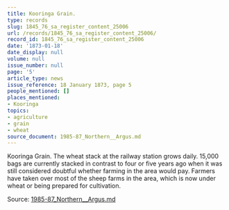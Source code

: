 ```yaml
---
title: Kooringa Grain.
type: records
slug: 1845_76_sa_register_content_25006
url: /records/1845_76_sa_register_content_25006/
record_id: 1845_76_sa_register_content_25006
date: '1873-01-18'
date_display: null
volume: null
issue_number: null
page: '5'
article_type: news
issue_reference: 18 January 1873, page 5
people_mentioned: []
places_mentioned:
- Kooringa
topics:
- agriculture
- grain
- wheat
source_document: 1985-87_Northern__Argus.md
---
```


Kooringa Grain.  The wheat stack at the railway station grows daily.  15,000 bags are currently stacked in contrast to four or five years ago when it was still considered doubtful whether farming in the area would pay.  Farmers have taken over most of the sheep farms in the area, which is now under wheat or being prepared for cultivation.

Source: [1985-87_Northern__Argus.md](/downloads/markdown/1985-87_Northern__Argus.md)
